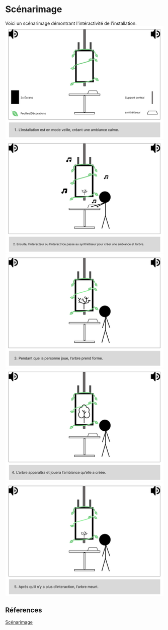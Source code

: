 # Scénarimage

<!-- Ici mettre tous les documents et références associés au scénarimage  -->
Voici un scénarimage démontrant l'intéractivité de l'installation.
![scena1](../../Assets/Images/Scenarimages/scena-1.jpg)
![scena2](../../Assets/Images/Scenarimages/scena-2.jpg)
![scena3](../../Assets/Images/Scenarimages/scena-3.jpg)
![scena4](../../Assets/Images/Scenarimages/scena-4.jpg)
![scena5](../../Assets/Images/Scenarimages/scena-5.jpg)

## Réferences 

[Scénarimage](https://tim-montmorency.com/582523-gestion/#/contenus/3_planification/40_scenarimage/)
